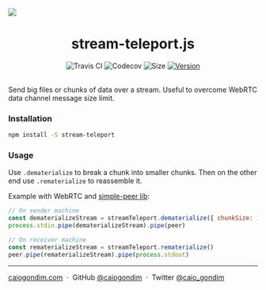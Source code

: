 <img src="https://cdn.rawgit.com/caiogondim/stream-teleport.js/master/logo/banner.svg">

<h1 align="center">stream-teleport.js</h1>

<div align="center">
<img src="http://travis-ci.org/caiogondim/stream-teleport.js.svg?branch=master" alt="Travis CI"> <img src="https://codecov.io/gh/caiogondim/stream-teleport.js/branch/master/graph/badge.svg" alt="Codecov"> <img src="http://img.badgesize.io/caiogondim/redux-whenever.js/master/src/index.js?compression=gzip" alt="Size"> <a href="https://www.npmjs.com/package/stream-teleport"><img src="https://img.shields.io/npm/v/stream-teleport.svg" alt="Version" /></a>
</div>

<br>

Send big files or chunks of data over a stream.
Useful to overcome WebRTC data channel message size limit.

### Installation

```bash
npm install -S stream-teleport
```

### Usage

Use `.dematerialize` to break a chunk into smaller chunks. Then on the other end use `.rematerialize`
to reassemble it.

Example with WebRTC and [simple-peer lib](https://github.com/feross/simple-peer):

```js
// On sender machine
const dematerializeStream = streamTeleport.dematerialize({ chunkSize: 1024 })
process.stdin.pipe(dematerializeStream).pipe(peer)

// On receiver machine
const rematerializeStream = streamTeleport.rematerialize()
peer.pipe(rematerializeStream).pipe(process.stdout)
```

---

[caiogondim.com](https://caiogondim.com) &nbsp;&middot;&nbsp;
GitHub [@caiogondim](https://github.com/caiogondim) &nbsp;&middot;&nbsp;
Twitter [@caio_gondim](https://twitter.com/caio_gondim)
